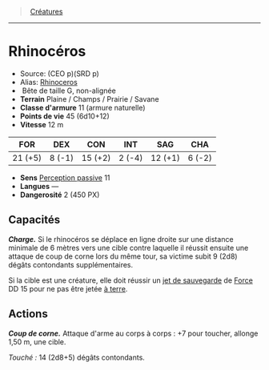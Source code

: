 ﻿> [Créatures](hd_monsters.md)

---

# Rhinocéros

- Source: (CEO p)(SRD p)
- Alias: [Rhinoceros](srd_monsters_rhinoceros.md)
-  Bête de taille G, non-alignée
- **Terrain** Plaine / Champs / Prairie / Savane
- **Classe d'armure** 11 (armure naturelle)
- **Points de vie** 45 (6d10+12)
- **Vitesse** 12 m

|FOR|DEX|CON|INT|SAG|CHA|
|---|---|---|---|---|---|
|21 (+5)| 8 (-1)|15 (+2)| 2 (-4)|12 (+1)| 6 (-2)|

- **Sens** [Perception passive](hd_abilities_dexterity_perception_passive.md) 11
- **Langues** —
- **Dangerosité** 2 (450 PX)

## Capacités

**_Charge._** Si le rhinocéros se déplace en ligne droite sur une distance minimale de 6 mètres vers une cible contre laquelle il réussit ensuite une attaque de coup de corne lors du même tour, sa victime subit 9 (2d8) dégâts contondants supplémentaires.

Si la cible est une créature, elle doit réussir un [jet de sauvegarde](hd_abilities_jets_de_sauvegarde.md) de [Force](hd_abilities_strength.md) DD 15 pour ne pas être jetée [à terre](hd_conditions_a_terre.md).

## Actions

**_Coup de corne._** Attaque d'arme au corps à corps : +7 pour toucher, allonge 1,50 m, une cible.

_Touché :_ 14 (2d8+5) dégâts contondants.

